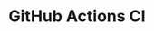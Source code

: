# GitHub Actions CI







































































































































































































































































































































